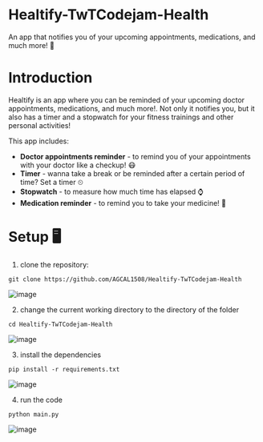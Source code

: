 # Healtify-TwTCodejam-Health
An app that notifies you of your upcoming appointments, medications, and much more! 🔔 

# Introduction 
Healtify is an app where you can be reminded of your upcoming doctor appointments, medications, and much more!.  Not only it notifies you, but it also has a timer and a stopwatch for your fitness trainings and other personal activities!

This app includes:
- **Doctor appointments reminder** - to remind you of your appointments with your doctor like a checkup! 😷 
- **Timer** - wanna take a break or be reminded after a certain period of time? Set a timer ⏲ 
- **Stopwatch** - to measure how much time has elapsed ⌚ 
- **Medication reminder** - to remind you to take your medicine! 💊 

# Setup 🖥 
1. clone the repository: 
```
git clone https://github.com/AGCAL1508/Healtify-TwTCodejam-Health
```
![image](https://user-images.githubusercontent.com/83540978/132639931-a8ae5022-38ba-436a-baf3-c153e88e5f02.png)

2. change the current working directory to the directory of the folder
```
cd Healtify-TwTCodejam-Health
```
![image](https://user-images.githubusercontent.com/83540978/132639990-0522aad2-fec0-4a4d-ba88-232c6e50f42c.png)

3. install the dependencies
```
pip install -r requirements.txt
```
![image](https://user-images.githubusercontent.com/83540978/132640462-fd897c1c-950e-44b1-8866-b7ebf591c271.png)

4. run the code
```
python main.py
```
![image](https://user-images.githubusercontent.com/83540978/132640559-71d66392-68f4-4a7f-bb62-8786eb24b6a3.png)


